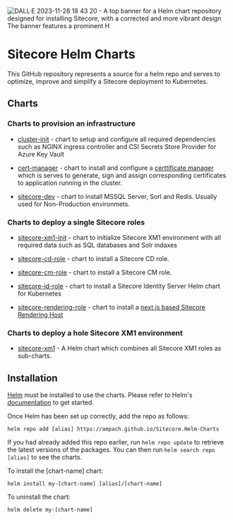 ![DALL·E 2023-11-28 18 43 20 - A top banner for a Helm chart repository designed for installing Sitecore, with a corrected and more vibrant design  The banner features a prominent H](https://github.com/ampach/Sitecore.Helm-Charts/assets/1925984/0b54b5e4-7ede-41d4-93b2-7dca5630eeca)


# Sitecore Helm Charts

This GitHub repository represents a source for a helm repo and serves to optimize, improve and simplify a Sitecore deployment to Kubernetes. 

## Charts

### Charts to provision an infrastructure

- [cluster-init](charts/cluster-init) - chart to setup and configure all required dependencies such as NGINX ingress controller and CSI Secrets Store Provider for Azure Key Vault

- [cert-manager](charts/cert-manager) - chart to install and configure a [certtificate manager](https://cert-manager.io/) which is serves to generate, sign and assign corresponding certificates to application running in the cluster.

- [sitecore-dev](charts/sitecore-dev) - chart to install MSSQL Server, Sorl and Redis. Usually used for Non-Production environmets. 

### Charts to deploy a single Sitecore roles

- [sitecore-xm1-init](charts/sitecore-xm1-init) - chart to initialize Sitecore XM1 environment with all required data such as SQL databases and Solr indaxes

- [sitecore-cd-role](charts/sitecore-cd) - chart to install a Sitecore CD role.

- [sitecore-cm-role](charts/sitecore-cm) - chart to install a Sitecore CM role.

- [sitecore-id-role](charts/sitecore-id) - chart to install a Sitecore Identity Server Helm chart for Kubernetes 

- [sitecore-rendering-role](charts/sitecore-rendering) - chart to install a [next.js based Sitecore Rendering Host ](https://github.com/sitecorelabs/xmcloud-foundation-head-dev/tree/main/src/sxastarter)

### Charts to deploy a hole Sitecore XM1 environment

- [sitecore-xm1](charts/sitecore-xm1) - A Helm chart which combines all Sitecore XM1 roles as sub-charts.

## Installation

[Helm](https://helm.sh) must be installed to use the charts.  Please refer to
Helm's [documentation](https://helm.sh/docs) to get started.

Once Helm has been set up correctly, add the repo as follows:

    helm repo add [alias] https://ampach.github.io/Sitecore.Helm-Charts

If you had already added this repo earlier, run `helm repo update` to retrieve
the latest versions of the packages.  You can then run `helm search repo
[alias]` to see the charts.

To install the [chart-name] chart:

    helm install my-[chart-name] [alias]/[chart-name]

To uninstall the chart:

    helm delete my-[chart-name]
